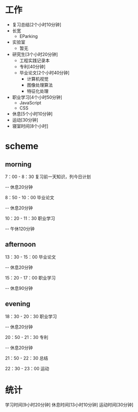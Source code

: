 # 工作
- 复习总结[2个小时10分钟]
- 长宽 
	+ EParking
- 实验室
	+ 暂无
- 研究生[3个小时20分钟]
	+ 工程实践记录本
	+ 专利[40分钟]
	+ 毕业论文[2个小时40分钟]
		+ 计算机视觉
		+ 图像处理算法
		+ 特征化处理
- 职业学习[4个小时50分钟]
	+ JavaScript
	+ CSS
- 休息[5个小时10分钟]
- 运动[30分钟]
- 寝室时间[8个小时]

# scheme
## morning
7：00 - 8：30 复习前一天知识，列今日计划

-- 休息20分钟

8：50 - 10：00 毕业论文

-- 休息20分钟

10：20 - 11：30 职业学习

-- 午休120分钟

## afternoon

13：30 - 15：00 毕业论文

-- 休息20分钟

15：20 - 17：00 职业学习

-- 休息90分钟

## evening
18：30 - 20：30 职业学习

-- 休息20分钟

20：50 - 21：30 专利

-- 休息20分钟

21：50 - 22：30 总结 

22：30 - 23：00 运动

# 统计
学习时间[9小时20分钟]
休息时间[13小时10分钟]
运动时间[30分钟]
